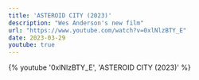```yaml
---
title: 'ASTEROID CITY (2023)'
description: "Wes Anderson's new film"
url: "https://www.youtube.com/watch?v=0xlNlzBTY_E"
date: 2023-03-29
youtube: true
---
```

{% youtube '0xlNlzBTY_E', 'ASTEROID CITY (2023)' %}
